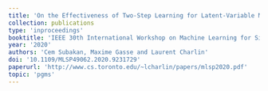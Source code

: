 ```yaml
---
title: 'On the Effectiveness of Two-Step Learning for Latent-Variable Models'
collection: publications
type: 'inproceedings'
booktitle: 'IEEE 30th International Workshop on Machine Learning for Signal Processing (MLSP)'
year: '2020'
authors: 'Cem Subakan, Maxime Gasse and Laurent Charlin'
doi: '10.1109/MLSP49062.2020.9231729'
paperurl: 'http://www.cs.toronto.edu/~lcharlin/papers/mlsp2020.pdf'
topic: 'pgms'
---
```

